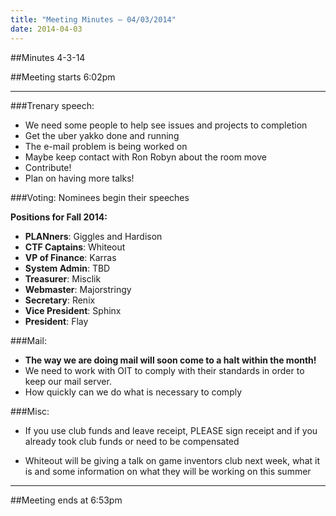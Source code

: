 ```yaml
---
title: "Meeting Minutes – 04/03/2014"
date: 2014-04-03
---
```

##Minutes 4-3-14

##Meeting starts 6:02pm

- - -

###Trenary speech:
* We need some people to help see issues and projects to completion
* Get the uber yakko done and running
* The e-mail problem is being worked on
* Maybe keep contact with Ron Robyn about the room move
* Contribute!
* Plan on having more talks!

###Voting:
Nominees begin their speeches

**Positions for Fall 2014:**

* __PLANners__:	Giggles and Hardison
* __CTF Captains__:	Whiteout
* __VP of Finance__:	Karras
* __System Admin__:	TBD
* __Treasurer__:	Misclik
* __Webmaster__:	Majorstringy
* __Secretary__:	Renix
* __Vice President__:	Sphinx		
* __President__:	Flay

###Mail:
* __The way we are doing mail will soon come to a halt within the month!__
* We need to work with OIT to comply with their standards in order to keep our mail server.
* How quickly can we do what is necessary to comply 

###Misc:
* If you use club funds and leave receipt, PLEASE sign receipt and if you already took club funds or need to be compensated

* Whiteout will be giving a talk on game inventors club next week, what it is and some information on what they will be working on this summer

- - -

##Meeting ends at 6:53pm
